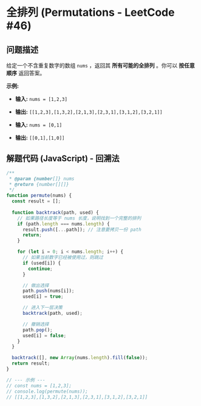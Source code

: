 # 全排列 (Permutations - LeetCode #46)

## 问题描述

给定一个不含重复数字的数组 `nums` ，返回其 **所有可能的全排列** 。你可以 **按任意顺序** 返回答案。

**示例:**

- **输入:** `nums = [1,2,3]`
- **输出:** `[[1,2,3],[1,3,2],[2,1,3],[2,3,1],[3,1,2],[3,2,1]]`

- **输入:** `nums = [0,1]`
- **输出:** `[[0,1],[1,0]]`

## 解题代码 (JavaScript) - 回溯法

```javascript
/**
 * @param {number[]} nums
 * @return {number[][]}
 */
function permute(nums) {
  const result = [];
  
  function backtrack(path, used) {
    // 如果路径长度等于 nums 长度，说明找到一个完整的排列
    if (path.length === nums.length) {
      result.push([...path]); // 注意要拷贝一份 path
      return;
    }

    for (let i = 0; i < nums.length; i++) {
      // 如果当前数字已经被使用过，则跳过
      if (used[i]) {
        continue;
      }

      // 做出选择
      path.push(nums[i]);
      used[i] = true;

      // 进入下一层决策
      backtrack(path, used);

      // 撤销选择
      path.pop();
      used[i] = false;
    }
  }

  backtrack([], new Array(nums.length).fill(false));
  return result;
}

// --- 示例 ---
// const nums = [1,2,3];
// console.log(permute(nums));
// [[1,2,3],[1,3,2],[2,1,3],[2,3,1],[3,1,2],[3,2,1]]
```

